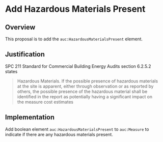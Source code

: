# Add Hazardous Materials Present

## Overview

This proposal is to add the `auc:HazardousMaterialsPresent` element.

## Justification

SPC 211 Standard for Commercial Building Energy Audits section 6.2.5.2 states
>Hazardous Materials. If the possible presence of hazardous materials at the site is apparent, either through observation or as reported by others, the possible presence of the hazardous material shall be identified in the report as potentially having a significant impact on the measure cost estimates

## Implementation

Add boolean element `auc:HazardousMaterialsPresent` to `auc:Measure` to indicate if there are any hazardous materials present.

